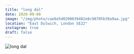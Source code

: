 ```yaml
---
title: "long dal"
date: 2020-09-08
image: "/img/photo/cae8e5d0200039482e8c98705b39a9aa.jpg"
location: "East Dulwich, London SE22"
instagram: true
draft: false
---
```


![long dal](/img/photo/cae8e5d0200039482e8c98705b39a9aa.jpg)

